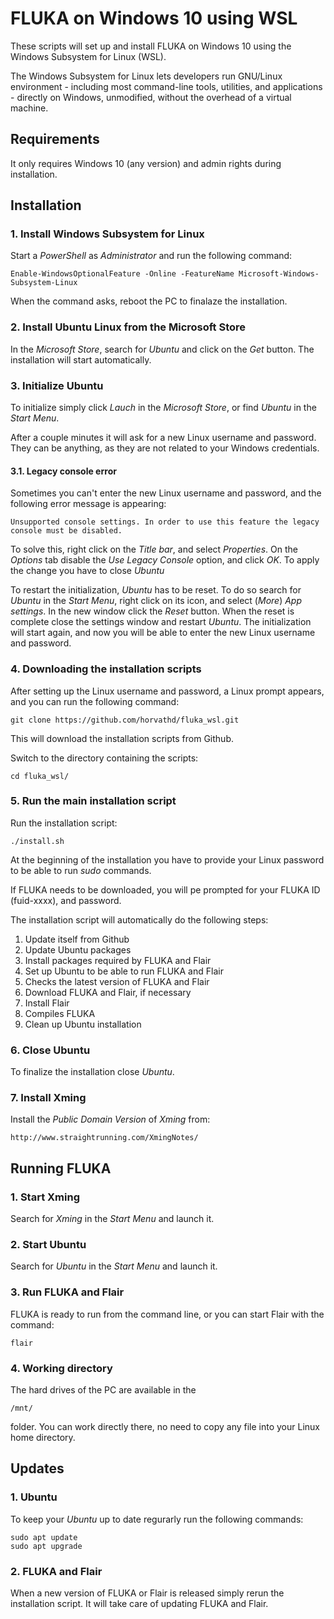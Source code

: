 # FLUKA on Windows 10 using WSL
These scripts will set up and install FLUKA on Windows 10 using the Windows Subsystem for Linux (WSL).

The Windows Subsystem for Linux lets developers run GNU/Linux environment - including most command-line tools, utilities, and applications - directly on Windows, unmodified, without the overhead of a virtual machine.

## Requirements
It only requires Windows 10 (any version) and admin rights during installation.

## Installation

### 1. Install Windows Subsystem for Linux
Start a *PowerShell* as *Administrator* and run the following command:

    Enable-WindowsOptionalFeature -Online -FeatureName Microsoft-Windows-Subsystem-Linux

When the command asks, reboot the PC to finalaze the installation.

### 2. Install Ubuntu Linux from the Microsoft Store
In the *Microsoft Store*, search for *Ubuntu* and click on the *Get* button. The installation will start automatically.

### 3. Initialize Ubuntu
To initialize simply click *Lauch* in the *Microsoft Store*, or find *Ubuntu* in the *Start Menu*.

After a couple minutes it will ask for a new Linux username and password. They can be anything, as they are not related to your Windows credentials.

#### 3.1. Legacy console error
Sometimes you can't enter the new Linux username and password, and the following error message is appearing:

    Unsupported console settings. In order to use this feature the legacy console must be disabled.
    
To solve this, right click on the *Title bar*, and select *Properties*. On the *Options* tab disable the *Use Legacy Console* option, and click *OK*. To apply the change you have to close *Ubuntu*

To restart the initialization, *Ubuntu* has to be reset. To do so search for *Ubuntu* in the *Start Menu*, right click on its icon, and select (*More*) *App settings*. In the new window click the *Reset* button. When the reset is complete close the settings window and restart *Ubuntu*. The initialization will start again, and now you will be able to enter the new Linux username and password.

### 4. Downloading the installation scripts
After setting up the Linux username and password, a Linux prompt appears, and you can run the following command:

    git clone https://github.com/horvathd/fluka_wsl.git

This will download the installation scripts from Github.

Switch to the directory containing the scripts:

    cd fluka_wsl/

### 5. Run the main installation script
Run the installation script:

    ./install.sh

At the beginning of the installation you have to provide your Linux password to be able to run *sudo* commands.

If FLUKA needs to be downloaded, you will pe prompted for your FLUKA ID (fuid-xxxx), and password.

The installation script will automatically do the following steps:
1. Update itself from Github
2. Update Ubuntu packages
3. Install packages required by FLUKA and Flair
4. Set up Ubuntu to be able to run FLUKA and Flair
4. Checks the latest version of FLUKA and Flair
5. Download FLUKA and Flair, if necessary
6. Install Flair
7. Compiles FLUKA
8. Clean up Ubuntu installation

### 6. Close Ubuntu
To finalize the installation close *Ubuntu*.

### 7. Install Xming
Install the *Public Domain Version* of *Xming* from:

    http://www.straightrunning.com/XmingNotes/

## Running FLUKA

### 1. Start Xming
Search for *Xming* in the *Start Menu* and launch it.

### 2. Start Ubuntu
Search for *Ubuntu* in the *Start Menu* and launch it.

### 3. Run FLUKA and Flair
FLUKA is ready to run from the command line, or you can start Flair with the command:

    flair
    
### 4. Working directory
The hard drives of the PC are available in the

    /mnt/
    
folder. You can work directly there, no need to copy any file into your Linux home directory.

## Updates

### 1. Ubuntu
To keep your *Ubuntu* up to date regurarly run the following commands:

    sudo apt update
    sudo apt upgrade
    
### 2. FLUKA and Flair
When a new version of FLUKA or Flair is released simply rerun the installation script. It will take care of updating FLUKA and Flair.
